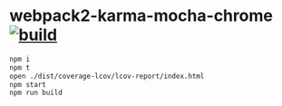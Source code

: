webpack2-karma-mocha-chrome [![build](https://travis-ci.org/daggerok/webpack-playground.svg?branch=webpack2-karma-mocha-chrome)](https://travis-ci.org/daggerok/webpack-playground)
========

```sh
npm i
npm t
open ./dist/coverage-lcov/lcov-report/index.html
npm start
npm run build
```
